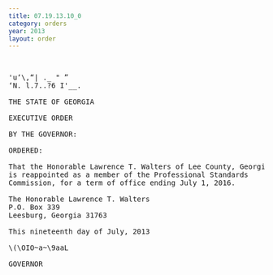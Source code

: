 ```yaml
---
title: 07.19.13.10_0
category: orders
year: 2013
layout: order
---
```


<pre>     

'u‘\,“| ._ " ”
‘N. l.7..?6 I'__.

THE STATE OF GEORGIA

EXECUTIVE ORDER

BY THE GOVERNOR:

ORDERED:

That the Honorable Lawrence T. Walters of Lee County, Georgia,
is reappointed as a member of the Professional Standards
Commission, for a term of office ending July 1, 2016.

The Honorable Lawrence T. Walters
P.O. Box 339
Leesburg, Georgia 31763

This nineteenth day of July, 2013

\(\OIO~a~\9aaL

GOVERNOR

</pre>
